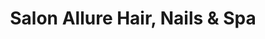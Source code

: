 ---
title: "Salon Allure Hair, Nails & Spa"
url: /toms-river/salon-allure-hair-nails-and-spa/
shop: hairdresser
---